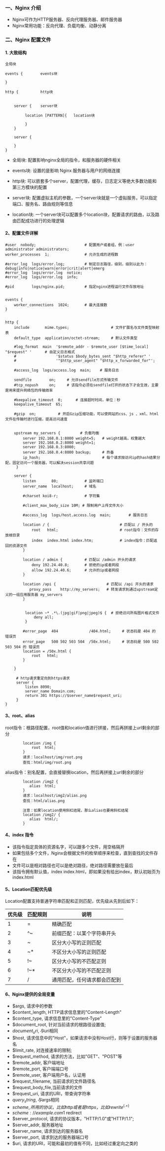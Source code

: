 ### 一、Nginx 介绍
* Nginx可作为HTTP服务器、反向代理服务器、邮件服务器
* Nginx常用功能：反向代理、负载均衡、动静分离



### 二、Nginx 配置文件
#### 1. 大致结构
```
全局块

events {        events块
    
}

http {          http块
    
    
    server {    server块
       
         location [PATTERN]{   location块
              
         }
    }
    
    server {            
       
    }
}

```
* 全局块: 配置影响nginx全局的指令，和服务器的硬件相关

* events块: 设置的是影响 Nginx 服务器与用户的网络连接
* http块: 可以嵌套多个server，配置代理，缓存，日志定义等绝大多数功能和第三方模块的配置
* server块: 配置虚拟主机的参数，一个server块就是一个虚拟服务，可以指定端口、服务名、路由规则等信息
* location块: 一个server块可以配置多个location块，配置请求的路由，以及路由匹配成功进行的处理逻辑



#### 2、配置文件详解
```
#user  nobody;                      # 配置用户或者组，例：user administrator administrators;   
worker_processes  1;                # 允许生成的进程数

#error_log  logs/error.log;         # 制定日志路径，级别，级别以此为：debug|info|notice|warn|error|crit|alert|emerg
#error_log  logs/error.log  notice;
#error_log  logs/error.log  info;

#pid        logs/nginx.pid;         # 指定nginx进程运行文件存放地址


events {
    worker_connections  1024;       # 最大连接数
}


http {
    include       mime.types;                   # 文件扩展名与文件类型映射表
    default_type  application/octet-stream;     # 默认文件类型

    #log_format  main  '$remote_addr - $remote_user [$time_local] "$request" '      # 自定义日志格式
    #                  '$status $body_bytes_sent "$http_referer" '
    #                  '"$http_user_agent" "$http_x_forwarded_for"';

    #access_log  logs/access.log  main;    # 服务日志   

    sendfile        on;     # 允许sendfile方式传输文件
    #tcp_nopush     on;     # 该指令必须在sendfile打开的状态下才会生效，主要是用来提升网络包的传输效率
 
    #keepalive_timeout  0;      # 连接超时时间，单位：秒
    keepalive_timeout  65;  

    #gzip  on;          # 开启Gzip压缩功能，可以使网站的css、js 、xml、html 文件在传输时进行压缩，提高访问速度
        
        
    upstream my_servers {         # 负载均衡
        server 192.168.0.1:8000 weight=5;   # weight越高，权重越大
        server 192.168.0.2:8000 weight=1;
        server 192.168.0.3:8000;
        server 192.168.0.4:8000 backup;     # 热备
        ip_hash;                            # 每个请求按访问ip的hash结果分配，固定访问一个服务器，可以解决session共享问题
     }
        
    server {
        listen       80;            # 监听端口
        server_name  localhost;     # 域名

        #charset koi8-r;            # 字符集
        
        #client_max_body_size 10M; # 限制用户上传文件大小
        
        #access_log  logs/host.access.log  main;        # 服务日志  

        location / {                                # 匹配以 / 开头的
            root   html;                            # root指令：文件的存放根目录   
            index  index.html index.htm;            # index指令：匹配返回的资源文件
        }
        
        location / admin {          # 匹配以 /admin 开头的请求
            deny 192.24.40.8;       # 拒绝的ip或者网段
            allow 192.24.40.6;      # 允许的ip或者网段   
        }

        location /api {                       # 匹配以 /api 开头的请求   
           proxy_pass    http://my_servers;   # 转发请求到通过upstream定义的一组应用服务器 my_servers
        } 

         
         location ~* .*\.(jpg|gif|png|jpeg)$ {  # 拒绝访问所有图片格式文件
             deny all;
         }
          
        #error_page  404              /404.html;     # 状态码是 404 的 错误页
        error_page   500 502 503 504  /50x.html;     # 状态码是 500 502 503 504 的 错误页
        location = /50x.html {
            root   html;
        }

    }

     # http请求重定向到https请求
     server {
         listen 8090;
         server_name Domain.com;
         return 301 https://$server_name$request_uri;
     }
}

```

#### 3、root、alias
root指令：根路径配置，root值和location值进行拼接，然后再拼接上url剩余的部分

```
        location /img {                               
            root  html;                              
        }
        请求：localhost/img/root.png
        查找：html/img/root.png
```



alias指令：别名配置，会直接替换location，然后再拼接上url剩余的部分

```
        location /img2 {                               
           alias  html;                                
        }
        请求：localhost/img2/alias.png
        查找：html/alias.png
        
        注意：如果location使用斜杠结尾，那么alias也要用斜杠结尾
        location /img2/ {                               
           alias  html/;                                
        }
```


  
#### 4、index 指令
* 该指令指定具体的资源名字，可以跟多个文件，用空格隔开
* 如果包括多个文件，Nginx会根据文件的枚举顺序来检查，直到查找的文件存在
* 文件可以是相对路径也可以是绝对路径，绝对路径需要放在最后
* 该指令拥有默认值，index index.html，即如果没有给出index，默认初始页为index.html


#### 5、Location匹配优先级
Location配置支持普通字符串匹配和正则匹配，优先级从先到后如下：

| 优先级   | 匹配规则   | 说明     |
| ------  | ------- | --------- |
| 1      | =           | 精确匹配                       |
| 2      | ^~          |  前缀匹配：以某个字符串开头               |
| 3      | ~           |  区分大小写的正则匹配           |
| 4      | ~*          |  不区分大小写的正则匹配        |
| 5      | !~          |   区分大小写的不匹配正则       |
| 6      | !~*         |   不区分大小写的不匹配正则    |
| 7      | /           |   通用匹配，任何请求都会匹配到 |

#### 6、Nginx提供的全局变量
* $args, 请求中的参数
* $content_length, HTTP请求信息里的"Content-Length"
* $content_type, 请求信息里的"Content-Type"
* $document_root, 针对当前请求的根路径设置值;
* $document_uri, 与$uri相同
* $host, 请求信息中的"Host"，如果请求中没有Host行，则等于设置的服务器名
* $limit_rate, 对连接速率的限制;
* $request_method, 请求的方法，比如"GET"、"POST"等
* $remote_addr, 客户端地址
* $remote_port, 客户端端口号
* $remote_user, 客户端用户名，认证用
* $request_filename, 当前请求的文件路径名
* $request_body_file,当前请求的文件
* $request_uri, 请求的URI，带查询字符串
* $query_string, 与$args相同
* $scheme, 所用的协议，比如http或者是https，比如rewrite ^(.+)$
* $scheme://example.com$1 redirect        
* $server_protocol, 请求的协议版本，"HTTP/1.0"或"HTTP/1.1";
* $server_addr, 服务器地址
* $server_name, 请求到达的服务器名
* $server_port, 请求到达的服务器端口号
* $uri, 请求的URI，可能和最初的值有不同，比如经过重定向之类的
